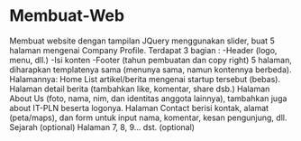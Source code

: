 # Membuat-Web
Membuat website dengan tampilan JQuery menggunakan slider, buat 5 halaman mengenai Company Profile. Terdapat 3 bagian : -Header (logo, menu, dll.) -Isi konten -Footer (tahun pembuatan dan copy right)  5 halaman, diharapkan templatenya sama (menunya sama, namun kontennya berbeda). Halamannya: Home List artikel/berita mengenai startup tersebut (bebas). Halaman detail berita (tambahkan like, komentar, share dsb.) Halaman About Us (foto, nama, nim, dan identitas anggota lainnya), tambahkan juga about IT-PLN beserta logonya. Halaman Contact berisi kontak, alamat (peta/maps), dan form untuk input nama, komentar, kesan pengunjung, dll. Sejarah (optional) Halaman 7, 8, 9... dst. (optional)
